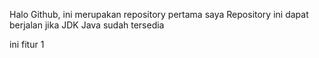 Halo Github, ini merupakan repository pertama saya
Repository ini dapat berjalan jika JDK Java sudah tersedia

ini fitur 1